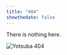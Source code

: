 ```yaml
---
title: "404"
showthedate: false
---
```


There is nothing here.

![Yotsuba 404](/img/yotsuba404.png)
